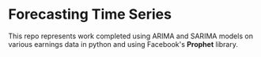 # Forecasting Time Series

This repo represents work completed using ARIMA and SARIMA models on various earnings data in python and using Facebook's **Prophet** library.
